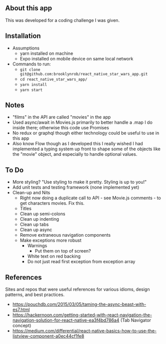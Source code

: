 ## About this app
This was developed for a coding challenge I was given.

## Installation
* Assumptions
	* yarn installed on machine
	* Expo installed on mobile device on same local network
* Commands to run:
	* `git clone git@github.com:brooklynrob/react_native_star_wars_app.git`
	*	`cd react_native_star_wars_app/`
	* `yarn install`
	* `yarn start`

## Notes
* "films" in the API are called "movies" in the app
* Used async/await in Movies.js primarily to better handle a .map I do inside there; otherwise this code use Promises
* No redux or graphql though either technology could be useful to use in this app
* Also know Flow though as I developed this I really wished I had implemented a typing system up front to shape some of the objects like the "movie" object, and especially to handle optional values.

## To Do
* More styling? "Use styling to make it pretty. Styling is up to you!"
* Add unit tests and testing framework (none implemented yet)
* Clean-up and Nits
	* Right now doing a duplicate call to API - see Movie.js comments - to get characters movies. Fix this.
	* Titles
	* Clean up semi-colons
	* Clean up indenting
	* Clean up tabs
	* Clean up async
	* Remove extraneous navigation components
	* Make exceptions more robust
		* Warnings
			* Put them on top of screen?
		* White text on red backing
		* Do not just read first exception from exception array

## References
Sites and repos that were useful references for various idioms, design patterns, and best practices.
* https://pouchdb.com/2015/03/05/taming-the-async-beast-with-es7.html
* https://hackernoon.com/getting-started-with-react-navigation-the-navigation-solution-for-react-native-ea3f4bd786a4 (Tab Navigator concept)
* https://medium.com/differential/react-native-basics-how-to-use-the-listview-component-a0ec44cf1fe8
